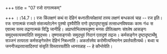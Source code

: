 +++
title = "07 रजो रागात्मकम्"

+++
।।14.7।। रजः किंलक्षणं कथं वा देहिनं बध्नातीत्यपेक्षायां तस्य लक्षणं
बन्धकत्वं चाह -- रज इति। रजः रागात्मकं रज्यते संसज्यतेऽनेन पुरुषो
दृश्यैरीति रागो दृष्टादृष्टसुखं तत्साधनविषयकः कामः गंधः स एवात्मा यस्य
तद्रागात्मकं विद्धि जानीहि। अप्राप्तोभिलाषस्तृष्णा मनसः प्रीतिलक्षणः
संश्लेष आसङ्गः समुद्भवत्यस्मादिति समुद्भवः। तृष्णासङ्गयोः समुद्भूवं
निदानं एतादृशं तद्रजः। कर्मसङ्गेन दृष्टादृष्टार्थेषु सञ्जनं तत्परता
कर्मसङ्गेस्तेन देहिनं निबध्नाति। अकर्तारमेव करोमीत्यभिमानेन
प्रवर्तयतीत्यर्थः। बध्वा च जननीजढरवासादिरुपां संसृतिं विस्तारयतीति
ध्वनयन्नाह -- हे कौन्तेयेति।
